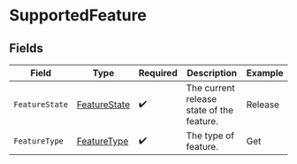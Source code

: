 # SupportedFeature


## Fields

| Field                                               | Type                                                | Required                                            | Description                                         | Example                                             |
| --------------------------------------------------- | --------------------------------------------------- | --------------------------------------------------- | --------------------------------------------------- | --------------------------------------------------- |
| `FeatureState`                                      | [FeatureState](../../models/shared/featurestate.md) | :heavy_check_mark:                                  | The current release state of the feature.           | Release                                             |
| `FeatureType`                                       | [FeatureType](../../models/shared/featuretype.md)   | :heavy_check_mark:                                  | The type of feature.                                | Get                                                 |